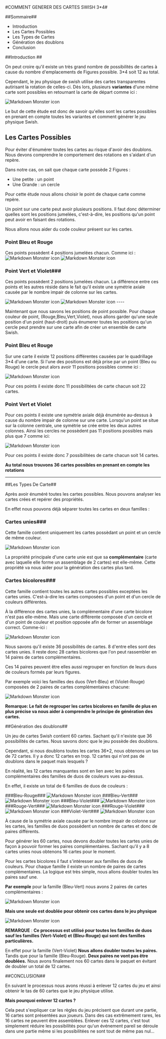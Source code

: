 #COMMENT GENERER DES CARTES SWISH 3*4#

##Sommaire##
 - Introduction
 - Les Cartes Possibles
 - Les Types de Cartes
 - Génération des doublons
 - Conclusion

##Introduction ##

On peut croire qu'il existe un très grand nombre de possibilités de cartes à cause du nombre d'emplacements de Figures possible. 3*4 soit 12 au total.

Cependant, le jeu physique de swish utilise des cartes transparentes autirisant la rotation de celles-ci. Dès lors, plusieurs **variantes** d'une même carte sont possibles en retournant la carte de départ comme ici :

<img src="img/Parallélisme.png"  alt="Markdown Monster icon"/>

Le but de cette étude est donc de savoir qu'elles sont les cartes possibles en prenant en compte toutes les variantes et comment générer le  jeu physique Swish.

## Les Cartes Possibles ##

Pour éviter d'énumérer toutes les cartes au risque d'avoir des doublons. Nous devons comprendre le comportement des rotations en s'aidant d'un repère.

Dans notre cas, on sait que chaque carte possède 2 Figures : 

 - Une petite : un point
 - Une Grande : un cercle

Pour cette étude nous allons choisir le point de chaque carte comme repère.

Un point sur une carte peut avoir plusieurs positions. Il faut donc déterminer quelles sont les positions jumelées, c'est-à-dire, les positions qu'un point peut avoir en faisant des rotations.  

Nous allons nous aider du code couleur présent sur les cartes.

### Point Bleu et Rouge ###
Ces points possèdent 4 positions jumelées chacun. Comme ici :
 <img src="img/ParallélismePointBleu.png"  alt="Markdown Monster icon"/>
<img src="img/ParallélismePointRouge.png"  alt="Markdown Monster icon"/>

### Point Vert et Violet###
Ces points possèdent 2 positions jumelées chacun. La différence entre ces points et les autres réside dans le fait qu'il existe une symétrie axiale causée par le nombre impair de colonne sur les cartes.

<img src="img/ParallélismePointVert.png"  alt="Markdown Monster icon"/>
<img src="img/ParallélismePointViolet.png"  alt="Markdown Monster icon"/>
----

Maintenant que nous savons les positions de point possible. Pour chaque couleur de point, (Rouge,Bleu,Vert,Violet), nous allons garder qu'une seule position  d'un point (haut-droit) puis énumerer toutes les positions qu'un cercle peut prendre sur une carte afin de créer un ensemble de carte Swish.

### Point Bleu et Rouge ###
Sur une carte il existe 12 positions différentes causées par le quadrillage 3*4 d'une carte. Si l'une des positions est déjà prise par un point (Bleu ou Rouge) le cercle peut alors avoir 11 positions possibles comme ici :

<img src="img/PossibiliteesBleuRouge.png"  alt="Markdown Monster icon"/>

Pour ces points il existe donc 11 possibilitées de carte chacun soit 22 cartes.

### Point Vert et Violet ###
Pour ces points il existe une symétrie axiale déjà énumérée au-dessus à cause du nombre impair de colonne sur une carte. Lorsqu'un point se situe sur la colonne centrale, une symétrie se crée entre les deux autres colonnes. Ainsi les cercles ne possèdent pas 11 positions possibles mais plus que 7 comme ici:

<img src="img/PossibiliteesVertViolet.png"  alt="Markdown Monster icon"/>

Pour ces points il existe donc 7 possibilitées de carte chacun soit 14 cartes.

**Au total nous trouvons 36 cartes possibles en prenant en compte les rotations**

----

##Les Types De Carte##

Après avoir énuméré toutes les cartes possibles. Nous pouvons analyser les cartes crées et repérer des propriétés.

En effet nous pouvons déjà séparer toutes les cartes en deux familles : 
### Cartes unies###

Cette famille contient uniquement les cartes possèdant un point et un cercle de même couleur.

<img src="img/CarteUniRougeBleu.png"  alt="Markdown Monster icon"/>

La propriété principale d'une carte unie est que sa **complémentaire** (carte avec laquelle elle forme un assemblage de 2 cartes) est elle-même. Cette propriété va nous aider pour la génération des cartes plus tard.

### Cartes bicolores###

Cette famille contient toutes les autres cartes possibles exceptées les cartes unies. C'est-à-dire les cartes composées d'un point et d'un cercle de couleurs différentes. 

À la différence des cartes unies, la complémentaire d'une carte bicolore n'est pas elle-même. Mais une carte différente composée d'un cercle et d'un point de couleur et position opposée afin de former un assemblage correct. Comme-ici :

<img src="img/DemonstrationAssemblageCarteBicolores.png"  alt="Markdown Monster icon"/>

Nous savons qu'il existe 36 possibilités de cartes. 8 d'entre elles sont des cartes unies. Il reste donc 28 cartes bicolores que l'on peut rassembler en 14 paires de cartes complémentaires. 

Ces 14 paires peuvent être elles aussi regrouper en fonction de leurs duos de couleurs formés par leurs figures. 

Par exemple voici les familles des duos (Vert-Bleu) et (Violet-Rouge) composées de 2 paires de cartes complémentaires chacune:

<img src="img/FamilleDuosBleuVert-RougeViolet.png"  alt="Markdown Monster icon"/>

**Remarque: Le fait de regrouper les cartes bicolores en famille de plus en plus précise va nous aider à comprendre le principe de génération des cartes.**

##Génération des doublons##

Un jeu de cartes Swish contient 60 cartes. Sachant qu'il n'existe que 36 possibilités de cartes. Nous savons donc que le jeu possède des doublons.

Cependant, si nous doublons toutes les cartes 36*2, nous obtenons un tas de 72 cartes. Il y a donc 12 cartes en trop. 12 cartes qui n'ont pas de doublons dans le paquet mais lesquels ? 

En réalité, les 12 cartes manquantes sont en lien avec les paires complémentaires des familles de duos de couleurs vues au-dessus.

En effet, il existe un total de 6 familles de duos de couleurs :

###Bleu-Rouge###
<img src="img/FamilleDuosBleuRouge.png"  alt="Markdown Monster icon"/>
###Bleu-Vert###
<img src="img/FamilleDuosBleuVert.png"  alt="Markdown Monster icon"/>
###Bleu-Violet###
<img src="img/FamilleDuosBleuViolet.png"  alt="Markdown Monster icon"/>
###Rouge-Vert###
<img src="img/FamilleDuosRougeVert.png"  alt="Markdown Monster icon"/>
###Rouge-Violet###
<img src="img/FamilleDuosRougeViolet.png"  alt="Markdown Monster icon"/>
###Violet-Vert###
<img src="img/FamilleDuosVertViolet.png"  alt="Markdown Monster icon"/>

À cause de la symétrie axiale causée par le nombre impair de colonne sur les cartes, les familles de duos possèdent un nombre de cartes et donc de paires différents.

Pour générer les 60 cartes, nous devons doubler toutes les cartes unies de façon à pouvoir former les paires complémentaires. Sachant qu'il y a 8 cartes unies nous obtenons 16 cartes pour le moment.

Pour les cartes bicolores il faut s'intéresser aux familles de duos de couleurs. Pour chaque famille il existe un nombre de paires de cartes complémentaires. La logique est très simple, nous allons doubler toutes les paires sauf une.  

**Par exemple** pour la famille (Bleu-Vert) nous avons 2 paires de cartes complémentaires :

<img src="img/FamilleDuosBleuVert.png"  alt="Markdown Monster icon"/>

**Mais une seule est doublée pour obtenir ces cartes dans le jeu physique**

<img src="img/DoublonBleuVert.png"  alt="Markdown Monster icon"/>

**REMARQUE** : **Ce processus est utilisé pour toutes les familles de duos sauf les familles (Vert-Violet) et (Bleu-Rouge) qui sont des familles particulières.**

En effet pour la famille (Vert-Violet)
**Nous allons doubler toutes les paires.**
Tandis que pour la famille (Bleu-Rouge).
**Deux paires ne vont pas être doublées.** Nous avons finalement nos 60 cartes dans le paquet en évitant de doubler un total de 12 cartes.

##CONCLUSION##

En suivant le processus nous avons réussi à enlever 12 cartes du jeu et ainsi obtenir le tas de 60 cartes que le jeu physique utilise.

**Mais pourquoi enlever 12 cartes ?** 

Cela peut s'expliquer car les règles du jeu précisent que durant une partie, 16 cartes sont présentées aux joueurs. Dans des cas extrêmement rares, les 16 cartes ne peuvent être assemblées. Enlever ces 12 cartes, c'est tout simplement réduire les possibilités pour qu'un événement pareil se déroule dans une partie même si les possibilitées ne sont tout de même pas nul...
